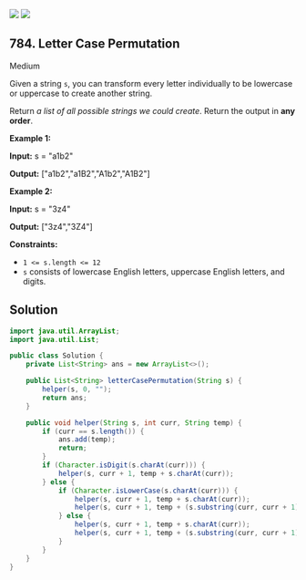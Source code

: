 [![](https://img.shields.io/github/stars/javadev/LeetCode-in-Java?label=Stars&style=flat-square)](https://github.com/javadev/LeetCode-in-Java)
[![](https://img.shields.io/github/forks/javadev/LeetCode-in-Java?label=Fork%20me%20on%20GitHub%20&style=flat-square)](https://github.com/javadev/LeetCode-in-Java/fork)

## 784\. Letter Case Permutation

Medium

Given a string `s`, you can transform every letter individually to be lowercase or uppercase to create another string.

Return _a list of all possible strings we could create_. Return the output in **any order**.

**Example 1:**

**Input:** s = "a1b2"

**Output:** ["a1b2","a1B2","A1b2","A1B2"] 

**Example 2:**

**Input:** s = "3z4"

**Output:** ["3z4","3Z4"] 

**Constraints:**

*   `1 <= s.length <= 12`
*   `s` consists of lowercase English letters, uppercase English letters, and digits.

## Solution

```java
import java.util.ArrayList;
import java.util.List;

public class Solution {
    private List<String> ans = new ArrayList<>();

    public List<String> letterCasePermutation(String s) {
        helper(s, 0, "");
        return ans;
    }

    public void helper(String s, int curr, String temp) {
        if (curr == s.length()) {
            ans.add(temp);
            return;
        }
        if (Character.isDigit(s.charAt(curr))) {
            helper(s, curr + 1, temp + s.charAt(curr));
        } else {
            if (Character.isLowerCase(s.charAt(curr))) {
                helper(s, curr + 1, temp + s.charAt(curr));
                helper(s, curr + 1, temp + (s.substring(curr, curr + 1)).toUpperCase());
            } else {
                helper(s, curr + 1, temp + s.charAt(curr));
                helper(s, curr + 1, temp + (s.substring(curr, curr + 1)).toLowerCase());
            }
        }
    }
}
```